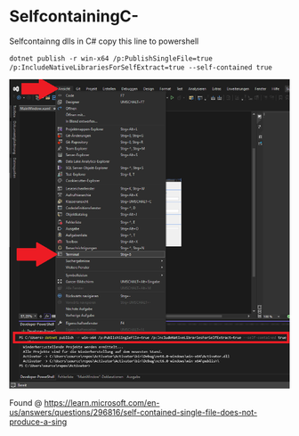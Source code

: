 # SelfcontainingC-
Selfcontainng dlls in C#
copy this line to powershell

<pre><code>dotnet publish -r win-x64 /p:PublishSingleFile=true /p:IncludeNativeLibrariesForSelfExtract=true --self-contained true  
</code></pre>

![](Selfcontaining.png)


Found @
https://learn.microsoft.com/en-us/answers/questions/296816/self-contained-single-file-does-not-produce-a-sing
